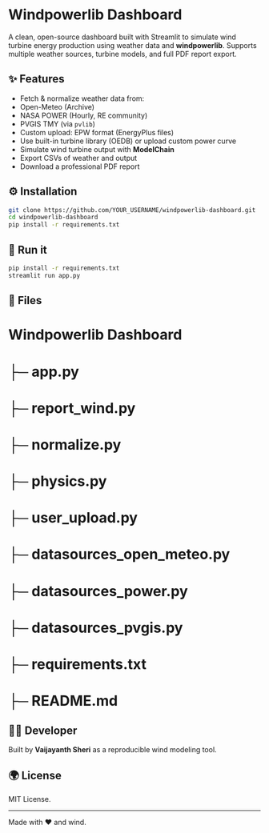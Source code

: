 # Windpowerlib Dashboard


A clean, open-source dashboard built with Streamlit to simulate wind turbine energy production using weather data and **windpowerlib**. Supports multiple weather sources, turbine models, and full PDF report export.


## ✨ Features
- Fetch & normalize weather data from:
- Open-Meteo (Archive)
- NASA POWER (Hourly, RE community)
- PVGIS TMY (via `pvlib`)
- Custom upload: EPW format (EnergyPlus files)
- Use built-in turbine library (OEDB) or upload custom power curve
- Simulate wind turbine output with **ModelChain**
- Export CSVs of weather and output
- Download a professional PDF report


## ⚙ Installation
```bash
git clone https://github.com/YOUR_USERNAME/windpowerlib-dashboard.git
cd windpowerlib-dashboard
pip install -r requirements.txt
```


## 📅 Run it
```bash
pip install -r requirements.txt
streamlit run app.py
```


## 📖 Files
# Windpowerlib Dashboard
# ├─ app.py
# ├─ report_wind.py
# ├─ normalize.py
# ├─ physics.py
# ├─ user_upload.py
# ├─ datasources_open_meteo.py
# ├─ datasources_power.py
# ├─ datasources_pvgis.py
# ├─ requirements.txt
# ├─ README.md

## 👨‍💼 Developer
Built by **Vaijayanth Sheri** as a reproducible wind modeling tool.


## 🌍 License
MIT License.

---
Made with ❤️ and wind.
